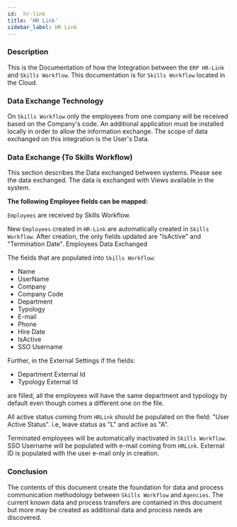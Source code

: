 ```yaml
---
id:  hr-link
title: 'HR Link'
sidebar_label: HR Link
---
```


<h3>Description</h3>

This is the Documentation of how the Integration between the `ERP HR-Link` and `Skills Workflow`. This documentation is for `Skills Workflow` located in the Cloud.

<h3>Data Exchange Technology</h3>

On `Skills Workflow` only the employees from one company will be received based on the Company's code.
An additional application must be installed locally in order to allow the information exchange.
The scope of data exchanged on this integration is the User's Data.

<h3>Data Exchange (To Skills Workflow)</h3>

This section describes the Data exchanged between systems. Please see the data exchanged.
The data is exchanged with Views available in the system.


**The following Employee fields can be mapped:** <br />

`Employees` are received by Skills Workflow. 

New `Employees` created in `HR-Link` are automatically created in `Skills Workflow`.
After creation, the only fields updated are "IsActive" and "Termination Date".
Employees Data Exchanged

The fields that are populated into `Skills Workflow`:

- Name
- UserName
- Company
- Company Code
- Department
- Typology
- E-mail
- Phone
- Hire Date
- IsActive
- SSO Username

Further, in the External Settings if the fields:

- Department External Id
- Typology External Id

are filled, all the employees will have the same department and typology by default even though comes a different one on the file.

All active status coming from `HRLink` should be populated on the field: "User Active Status". i.e, leave status as "L" and active as "A".

Terminated employees will be automatically inactivated in `Skills Workflow`.
SSO Username will be populated with e-mail coming from `HRLink`.
External ID is populated with the user e-mail only in creation.

<h3>Conclusion</h3>

The contents of this document create the foundation for data and process communication methodology between `Skills Workflow` and `Agencies`. The current known data and process transfers are contained in this document but more may be created as additional data and process needs are discovered.
